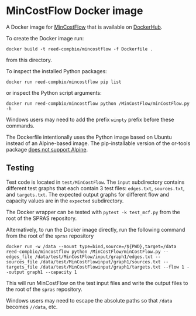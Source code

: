 # MinCostFlow Docker image

A Docker image for [MinCostFlow](https://github.com/gitter-lab/min-cost-flow) that is available on [DockerHub](https://hub.docker.com/repository/docker/reed-compbio/mincostflow).

To create the Docker image run:
```
docker build -t reed-compbio/mincostflow -f Dockerfile .
```
from this directory.

To inspect the installed Python packages:
```
docker run reed-compbio/mincostflow pip list
```
or inspect the Python script arguments:
```
docker run reed-compbio/mincostflow python /MinCostFlow/minCostFlow.py -h
```
Windows users may need to add the prefix `winpty` prefix before these commands.

The Dockerfile intentionally uses the Python image based on Ubuntu instead of an Alpine-based image.
The pip-installable version of the or-tools package [does not support Alpine](https://github.com/google/or-tools/issues/756).

## Testing
Test code is located in `test/MinCostFlow`.
The `input` subdirectory contains different test graphs that each contain 3 test files: `edges.txt`, `sources.txt`, and `targets.txt`.
The expected output graphs for different flow and capacity values are in the `expected` subdirectory.

The Docker wrapper can be tested with `pytest -k test_mcf.py` from the root of the SPRAS repository.

Alternatively, to run the Docker image directly, run the following command from the root of the `spras` repository
```
docker run -w /data --mount type=bind,source=/${PWD},target=/data reed-compbio/mincostflow python /MinCostFlow/minCostFlow.py --edges_file /data/test/MinCostFlow/input/graph1/edges.txt --sources_file /data/test/MinCostFlowinput/graph1/sources.txt --targets_file /data/test/MinCostFlowinput/graph1/targets.txt --flow 1 --output graph1 --capacity 1  
```

This will run MinCostFlow on the test input files and write the output files to the root of the `spras` repository.

Windows users may need to escape the absolute paths so that `/data` becomes `//data`, etc.

